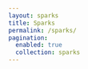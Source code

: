 ```yaml
---
layout: sparks
title: Sparks
permalink: /sparks/
pagination:
  enabled: true
  collection: sparks
---
```


